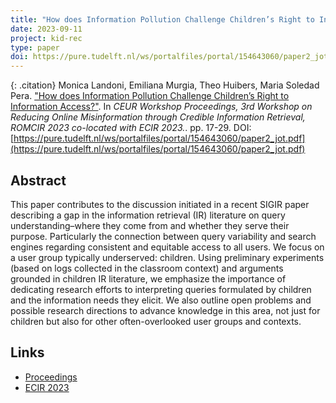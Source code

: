 ```yaml
---
title: "How does Information Pollution Challenge Children’s Right to Information Access?"
date: 2023-09-11
project: kid-rec
type: paper
doi: https://pure.tudelft.nl/ws/portalfiles/portal/154643060/paper2_jot.pdf
---
```


{: .citation} 
Monica Landoni, Emiliana Murgia, Theo Huibers, Maria Soledad Pera. ["How does Information Pollution Challenge Children’s Right to Information Access?"](#). In <cite>CEUR Workshop Proceedings, 3rd Workshop on Reducing Online Misinformation through Credible Information Retrieval, ROMCIR 2023 co-located with ECIR 2023.</cite>. pp. 17-29. DOI:[https://pure.tudelft.nl/ws/portalfiles/portal/154643060/paper2_jot.pdf](https://pure.tudelft.nl/ws/portalfiles/portal/154643060/paper2_jot.pdf)

## Abstract

This paper contributes to the discussion initiated in a recent SIGIR paper describing a gap in the information retrieval (IR) literature on query understanding–where they come from and whether they serve their purpose. Particularly the connection between query variability and search engines regarding consistent and equitable access to all users. We focus on a user group typically underserved: children. Using preliminary experiments (based on logs collected in the classroom context) and arguments grounded in children IR literature, we emphasize the importance of dedicating research efforts to interpreting queries formulated by children and the information needs they elicit. We also outline open problems and possible research directions to advance knowledge in this area, not just for children but also for other often-overlooked user groups and contexts.


## Links
* [Proceedings](https://pure.tudelft.nl/ws/portalfiles/portal/154643060/paper2_jot.pdf)
* [ECIR 2023](https://romcir.disco.unimib.it/)
